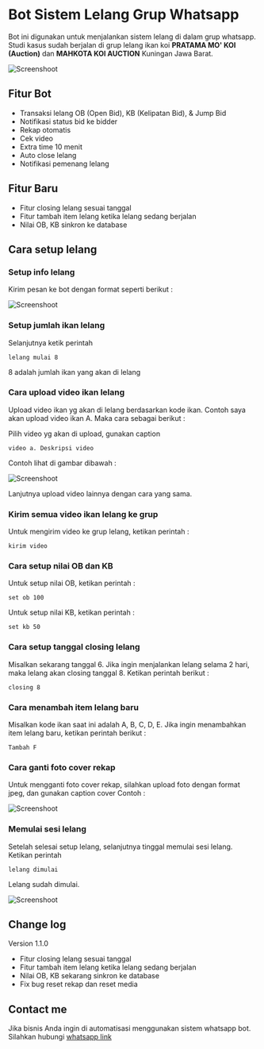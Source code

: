# Bot Sistem Lelang Grup Whatsapp

Bot ini digunakan untuk menjalankan sistem lelang di dalam grup whatsapp. Studi kasus sudah berjalan di grup lelang ikan koi **PRATAMA MO' KOI (Auction)** dan **MAHKOTA KOI AUCTION** Kuningan Jawa Barat.

![Screenshoot](https://res.cloudinary.com/djlpcw7uf/image/upload/v1684593956/photo_2023-05-20_21-44-13_ygmodw.jpg)

## Fitur Bot

-  Transaksi lelang OB (Open Bid), KB (Kelipatan Bid), & Jump Bid
-  Notifikasi status bid ke bidder
-  Rekap otomatis
-  Cek video
-  Extra time 10 menit
-  Auto close lelang
-  Notifikasi pemenang lelang

## Fitur Baru

-  Fitur closing lelang sesuai tanggal
-  Fitur tambah item lelang ketika lelang sedang berjalan
-  Nilai OB, KB sinkron ke database

## Cara setup lelang

### Setup info lelang

Kirim pesan ke bot dengan format seperti berikut :

![Screenshoot](https://res.cloudinary.com/djlpcw7uf/image/upload/v1684598331/photo_2023-05-20_22-53-41_1_lyqfbb.jpg)

### Setup jumlah ikan lelang

Selanjutnya ketik perintah

```
lelang mulai 8
```

8 adalah jumlah ikan yang akan di lelang

### Cara upload video ikan lelang

Upload video ikan yg akan di lelang berdasarkan kode ikan.
Contoh saya akan upload video ikan A. Maka cara sebagai berikut :

Pilih video yg akan di upload, gunakan caption

```
video a. Deskripsi video
```

Contoh lihat di gambar dibawah :

![Screenshoot](https://res.cloudinary.com/djlpcw7uf/image/upload/v1684598829/photo_2023-05-20_23-06-16_1_frtxwo.jpg)

Lanjutnya upload video lainnya dengan cara yang sama.

### Kirim semua video ikan lelang ke grup

Untuk mengirim video ke grup lelang, ketikan perintah :

```
kirim video
```

### Cara setup nilai OB dan KB

Untuk setup nilai OB, ketikan perintah :

```
set ob 100
```

Untuk setup nilai KB, ketikan perintah :

```
set kb 50
```

### Cara setup tanggal closing lelang

Misalkan sekarang tanggal 6. Jika ingin menjalankan lelang selama 2 hari, maka lelang akan closing tanggal 8. Ketikan perintah berikut :

```
closing 8
```

### Cara menambah item lelang baru

Misalkan kode ikan saat ini adalah A, B, C, D, E. Jika ingin menambahkan item lelang baru, ketikan perintah berikut :

```
Tambah F
```

### Cara ganti foto cover rekap

Untuk mengganti foto cover rekap, silahkan upload foto dengan format jpeg, dan gunakan caption cover
Contoh :

![Screenshoot](https://res.cloudinary.com/djlpcw7uf/image/upload/v1684599316/photo_2023-05-20_23-14-36_1_md09nr.jpg)

### Memulai sesi lelang

Setelah selesai setup lelang, selanjutnya tinggal memulai sesi lelang. Ketikan perintah

```
lelang dimulai
```

Lelang sudah dimulai.

![Screenshoot](https://res.cloudinary.com/djlpcw7uf/image/upload/v1684599483/photo_2023-05-20_23-17-21_nnmhi0.jpg)

## Change log

Version 1.1.0

-  Fitur closing lelang sesuai tanggal
-  Fitur tambah item lelang ketika lelang sedang berjalan
-  Nilai OB, KB sekarang sinkron ke database
-  Fix bug reset rekap dan reset media

## Contact me

Jika bisnis Anda ingin di automatisasi menggunakan sistem whatsapp bot. Silahkan hubungi [whatsapp link](https://bit.ly/438GhSA)
